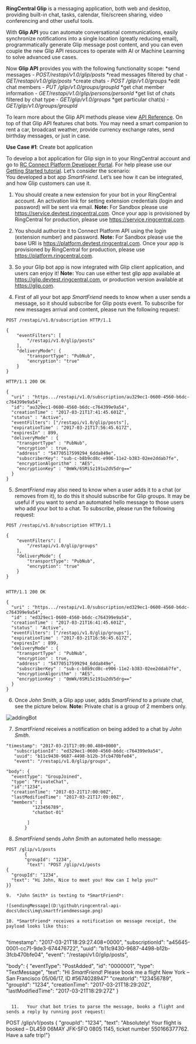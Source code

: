 **RingCentral Glip** is a messaging application, both web and desktop, providing built-in chat, tasks, calendar, file/screen sharing, video conferencing and other useful tools.

With **Glip API** you can automate conversational communications, easily synchronize notifications into a single location (greatly reducing email), programmatically generate Glip message post content, and you can even couple the new Glip API resources to operate with AI or Machine Learning to solve advanced use cases.

Now **Glip API** provides you with the following functionality scope:
*send messages  - *POST/restapi/v1.0/glip/posts*
*read messages filtered by chat  - *GET/restapi/v1.0/glip/posts*
*create chats - *POST /glip/v1.0/groups*
*edit chat members  - *PUT /glip/v1.0/groups/groupId*
*get chat member information - *GET/restapi/v1.0/glip/persons/personId*
*get list of chats filtered by chat type - *GET/glip/v1.0/groups*
*get particular chat(s) - *GET/glip/v1.0/groups/groupId*

To learn more about the Glip API methods please view [API Reference](https://developers.ringcentral.com/api-docs/latest/index.html). 
On top of that Glip API features chat bots. You may need a smart companion to rent a car, broadcast weather, provide currency exchange rates, send birthday messages, or just in case.

**Use Case #1**: Create bot application

To develop a bot application for Glip sign in to your RingCentral account and go to [RC Connect Platform Developer Portal](https://developers.ringcentral.com/my-account.html#/applications). For help please use our [Getting Started tutorial](https://developers.ringcentral.com/library/getting-started.html).
Let’s consider the scenario:  
You developed a bot app *SmartFriend*. Let’s see how it can be integrated, and how Glip customers can use it.

1.	You should create a new extension for your bot in your RingCentral account. An activation link for setting extension credentials (login and password) will be sent via email. 
**Note:** For Sandbox please use https://service.devtest.ringcentral.com. Once your app is provisioned by RingCentral for production, please use https://service.ringcentral.com. 

2.	You should authorize it to Connect Platform API using the login (extension number) and password. 
**Note:** For Sandbox please use the base URI is https://platform.devtest.ringcentral.com. Once your app is provisioned by RingCentral for production, please use https://platform.ringcentral.com.

3.	So your Glip bot app is now integrated with Glip client application, and users can enjoy it!
**Note:** You can use either test glip app available at https://glip.devtest.ringcentral.com, or production version available at https://glip.com.

4.	First of all your bot app *SmartFriend* needs to know when a user sends a message, so it should subscribe for Glip posts event. To subscribe for new messages arrival and content, please run the following request:

```
POST /restapi/v1.0/subscription HTTP/1.1

{
    "eventFilters": [
        "/restapi/v1.0/glip/posts"
    ],
    "deliveryMode": {
        "transportType": "PubNub",
        "encryption": "true"
    }
}

HTTP/1.1 200 OK

{
  "uri" : "https.../restapi/v1.0/subscription/au329ec1-0600-4560-b6dc-c764399e9a54",
  "id": "au329ec1-0600-4560-b6dc-c764399e9a54",
  "creationTime" : "2017-03-21T17:41:45.601Z",
  "status" : "Active",
  "eventFilters": ["/restapi/v1.0/glip/posts"],
  "expirationTime" : "2017-03-21T17:56:45.617Z",
  "expiresIn" : 899,
  "deliveryMode" : {
    "transportType" : "PubNub",
    "encryption" : true,
    "address" : "54770517599294_6dda849e",
    "subscriberKey": "sub-c-b8b9cd8c-e906-11e2-b383-02ee2ddab7fe",
    "encryptionAlgorithm" : "AES",
    "encryptionKey" : "0mWk/6SMiSz191u2dV5drg=="
  }
}
```

5.	*SmartFriend* may also need to know when a user adds it to a chat (or removes from it), to do this it should subscribe for Glip groups. It may be useful if you want to send an automated hello message to those users who add your bot to a chat. To subscribe, please run the following request:

```
POST /restapi/v1.0/subscription HTTP/1.1

{
    "eventFilters": [
        "/restapi/v1.0/glip/groups"
    ],
    "deliveryMode": {
        "transportType": "PubNub",
        "encryption": "true"
    }
}


HTTP/1.1 200 OK

{
  "uri" : "https.../restapi/v1.0/subscription/ed329ec1-0600-4560-b6dc-c764399e9a54",
  "id" : "ed329ec1-0600-4560-b6dc-c764399e9a54",
  "creationTime" : "2017-03-21T16:41:45.601Z",
  "status" : "Active",
  "eventFilters": ["/restapi/v1.0/glip/groups"],
  "expirationTime" : "2017-03-21T16:56:45.617Z",
  "expiresIn" : 899,
  "deliveryMode" : {
    "transportType" : "PubNub",
    "encryption" : true,
    "address" : "54770517599294_6dda849e",
    "subscriberKey" : "sub-c-b8b9cd8c-e906-11e2-b383-02ee2ddab7fe",
    "encryptionAlgorithm" : "AES",
    "encryptionKey" : "0mWk/6SMiSz191u2dV5drg=="
  }
}
```

6.	Once *John Smith*, a Glip app user, adds *SmartFriend* to a private chat, see the picture below.
**Note:** Private chat is a group of 2 members only.

 ![addingBot](D:\github\ringcentral-api-docs\docs\img\smartfriend.png)

7.	*SmartFriend* receives a notification on being added to a chat by *John Smith*.

```
"timestamp": "2017-03-21T17:09:00.408+0000",
   "subscriptionId": "ed329ec1-0600-4560-b6dc-c764399e9a54",
   "uuid": "b11c9430-9687-4498-b12b-3fcb470bfe04",
   "event": "/restapi/v1.0/glip/groups",

"body": {
  "eventType": "GroupJoined",
  "type": "PrivateChat",
  "id":"1234",
  "creationTime": "2017-03-21T17:00:00Z",
  "lastModifiedTime": "2017-03-21T17:09:00Z",
  "members": [
          "123456789",
          "chatbot-01"
          
        ]
       }
```

8.	*SmartFriend* sends *John Smith* an automated hello message:

```
POST /glip/v1/posts
       {
       "groupId": "1234",
        "text": "POST /glip/v1/posts
{
  "groupId": "1234",
  "text": "Hi John, Nice to meet you! How can I help you?"
}}

9.	*John Smith* is texting to *SmartFriend*: 

![sendingMessage](D:\github\ringcentral-api-docs\docs\img\smartfriendmessage.png)

10.	*SmartFriend* receives a notification on message receipt, the payload looks like this:
  
```    
"timestamp": "2017-03-21T18:29:27.408+0000",
"subscriptionId": "a45645-0001-cc71-9de3-674476722",
   "uuid": "b11c9430-9687-4498-b12b-3fcb470bfe04",
   "event": "/restapi/v1.0/glip/posts",

"body": 
{ 
  "eventType": "PostAdded",
  "id": "0000001",
  "type": "TextMessage",
  "text": "Hi *SmartFriend*! Please book me a flight New York – San Francisco 05/06/17, ID #5674028947"
  "creatorId": "123456789",
  "groupId": "1234",
  "creationTime": "2017-03-21T18:29:20Z",
  "lastModifiedTime": "2017-03-21T18:29:27Z"
}
```

  11.	Your chat bot tries to parse the message, books a flight and sends a reply by running post request:

```
 POST /glip/v1/posts
{
  "groupId": "1234",
  "text": "Absolutely! Your flight is booked – DL459 06MAY JFK-SFO 0805 1145, ticket number 550166377762. Have a safe trip!"}
```